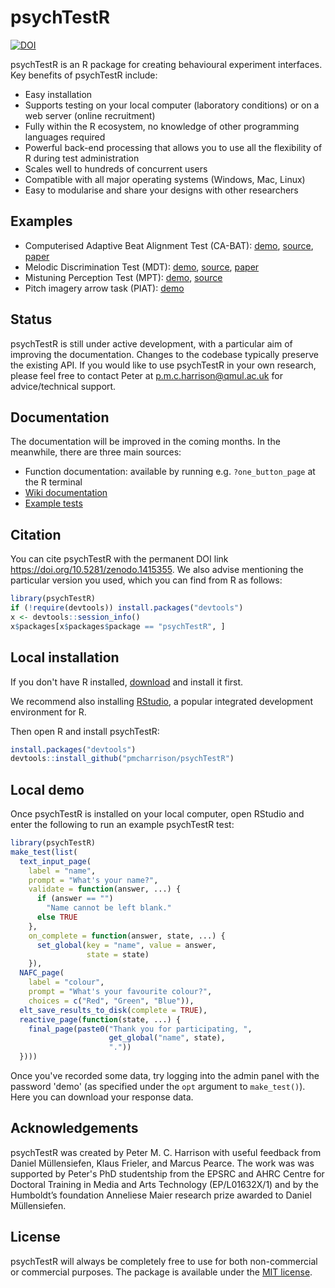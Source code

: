 # psychTestR

[![DOI](https://zenodo.org/badge/DOI/10.5281/zenodo.1415355.svg)](https://doi.org/10.5281/zenodo.1415355)

psychTestR is an R package for creating behavioural experiment interfaces.
Key benefits of psychTestR include:

- Easy installation
- Supports testing on your local computer (laboratory conditions) or on a web server (online recruitment)
- Fully within the R ecosystem, no knowledge of other programming languages required
- Powerful back-end processing that allows you to use all the flexibility of R during test administration
- Scales well to hundreds of concurrent users
- Compatible with all major operating systems (Windows, Mac, Linux)
- Easy to modularise and share your designs with other researchers

## Examples

- Computerised Adaptive Beat Alignment Test (CA-BAT):
[demo](http://shiny.pmcharrison.com/cabat-demo), 
[source](https://github.com/pmcharrison/cabat),
[paper](https://doi.org/10.1038/s41598-018-30318-8)
- Melodic Discrimination Test (MDT):
[demo](http://shiny.pmcharrison.com/mdt-demo),
[source](https://github.com/pmcharrison/mdt),
[paper](https://doi.org/10.1038/s41598-017-03586-z)
- Mistuning Perception Test (MPT):
[demo](http://shiny.pmcharrison.com/mpt-demo),
[source](https://github.com/pmcharrison/mpt)
- Pitch imagery arrow task (PIAT):
[demo](http://shiny.pmcharrison.com/piat-demo)

## Status

psychTestR is still under active development,
with a particular aim of improving the documentation.
Changes to the codebase typically preserve the existing API.
If you would like to use psychTestR in your own research,
please feel free to contact Peter at p.m.c.harrison@qmul.ac.uk for advice/technical support.

## Documentation

The documentation will be improved in the coming months. 
In the meanwhile, there are three main sources:

- Function documentation: available by running e.g. `?one_button_page` at the R terminal
- [Wiki documentation](https://github.com/pmcharrison/psychTestR/wiki)
- [Example tests](https://github.com/pmcharrison/psychTestR#examples)

## Citation

You can cite psychTestR with the permanent DOI link
https://doi.org/10.5281/zenodo.1415355.
We also advise mentioning the particular version you used,
which you can find from R as follows:

``` r
library(psychTestR)
if (!require(devtools)) install.packages("devtools")
x <- devtools::session_info()
x$packages[x$packages$package == "psychTestR", ]
```

## Local installation

If you don't have R installed, [download](https://cloud.r-project.org/) and install it first. 

We recommend also installing [RStudio](https://www.rstudio.com/),
a popular integrated development environment for R.

Then open R and install psychTestR:

```r
install.packages("devtools")
devtools::install_github("pmcharrison/psychTestR")
```

## Local demo

Once psychTestR is installed on your local computer, 
open RStudio and enter the following to run an example psychTestR test:

```r
library(psychTestR)
make_test(list(
  text_input_page(
    label = "name", 
    prompt = "What's your name?", 
    validate = function(answer, ...) {
      if (answer == "")
        "Name cannot be left blank."
      else TRUE
    },
    on_complete = function(answer, state, ...) {
      set_global(key = "name", value = answer,
                 state = state)
    }),
  NAFC_page(
    label = "colour",
    prompt = "What's your favourite colour?",
    choices = c("Red", "Green", "Blue")),
  elt_save_results_to_disk(complete = TRUE),
  reactive_page(function(state, ...) {
    final_page(paste0("Thank you for participating, ", 
                      get_global("name", state),
                      "."))
  })))
```

Once you've recorded some data, try logging into the admin panel with the password 'demo'
(as specified under the `opt` argument to `make_test()`).
Here you can download your response data.

## Acknowledgements

psychTestR was created by Peter M. C. Harrison
with useful feedback from 
Daniel Müllensiefen, Klaus Frieler, and Marcus Pearce.
The work was was supported by Peter's PhD studentship from 
the EPSRC and AHRC Centre for Doctoral Training
in Media and Arts Technology (EP/L01632X/1)
and by the Humboldt’s foundation Anneliese Maier research prize awarded to Daniel Müllensiefen.

## License

psychTestR will always be completely free to use for both non-commercial or commercial purposes.
The package is available under the [MIT license](https://opensource.org/licenses/MIT).
